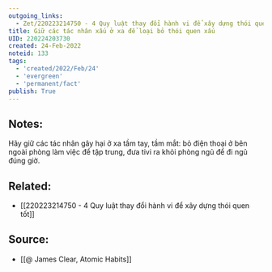 ```yaml
---
outgoing_links:
  - Zet/220223214750 - 4 Quy luật thay đổi hành vi để xây dựng thói quen tốt
title: Giữ các tác nhân xấu ở xa để loại bỏ thói quen xấu
UID: 220224203730
created: 24-Feb-2022
noteid: 133
tags:
  - 'created/2022/Feb/24'
  - 'evergreen'
  - 'permanent/fact'
publish: True
---
```

## Notes:
Hãy giữ các tác nhân gây hại ở xa tầm tay, tầm mắt: bỏ điện thoại ở bên ngoài phòng làm việc để tập trung, đưa tivi ra khỏi phòng ngủ để đi ngủ đúng giờ.

## Related:
- [[220223214750 - 4 Quy luật thay đổi hành vi để xây dựng thói quen tốt]]

## Source:
- [[@ James Clear, Atomic Habits]]





